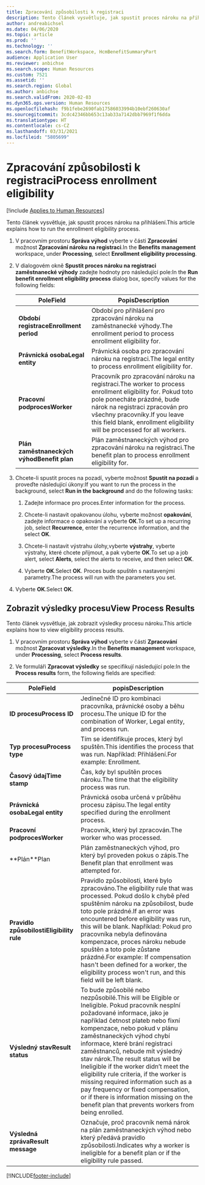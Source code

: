 ```yaml
---
title: Zpracování způsobilosti k registraci
description: Tento článek vysvětluje, jak spustit proces nároku na přihlášení.
author: andreabichsel
ms.date: 04/06/2020
ms.topic: article
ms.prod: ''
ms.technology: ''
ms.search.form: BenefitWorkspace, HcmBenefitSummaryPart
audience: Application User
ms.reviewer: anbichse
ms.search.scope: Human Resources
ms.custom: 7521
ms.assetid: ''
ms.search.region: Global
ms.author: anbichse
ms.search.validFrom: 2020-02-03
ms.dyn365.ops.version: Human Resources
ms.openlocfilehash: f9b1febe2690fab17586033994b10ebf260630af
ms.sourcegitcommit: 3cdc42346bb653c13ab33a7142dbb7969f1f6dda
ms.translationtype: HT
ms.contentlocale: cs-CZ
ms.lasthandoff: 03/31/2021
ms.locfileid: "5805699"
---
```

# <a name="process-enrollment-eligibility"></a><span data-ttu-id="26d1c-103">Zpracování způsobilosti k registraci</span><span class="sxs-lookup"><span data-stu-id="26d1c-103">Process enrollment eligibility</span></span>

[!include [Applies to Human Resources](../includes/applies-to-hr.md)]

<span data-ttu-id="26d1c-104">Tento článek vysvětluje, jak spustit proces nároku na přihlášení.</span><span class="sxs-lookup"><span data-stu-id="26d1c-104">This article explains how to run the enrollment eligibility process.</span></span>

1. <span data-ttu-id="26d1c-105">V pracovním prostoru **Správa výhod** vyberte v části **Zpracování** možnost **Zpracování nároku na registraci**.</span><span class="sxs-lookup"><span data-stu-id="26d1c-105">In the **Benefits management** workspace, under **Processing**, select **Enrollment eligibility processing**.</span></span>

2. <span data-ttu-id="26d1c-106">V dialogovém okně **Spustit proces nároku na registraci zaměstnanecké výhody** zadejte hodnoty pro následující pole:</span><span class="sxs-lookup"><span data-stu-id="26d1c-106">In the **Run benefit enrollment eligibility process** dialog box, specify values for the following fields:</span></span>

   | <span data-ttu-id="26d1c-107">Pole</span><span class="sxs-lookup"><span data-stu-id="26d1c-107">Field</span></span> | <span data-ttu-id="26d1c-108">Popis</span><span class="sxs-lookup"><span data-stu-id="26d1c-108">Description</span></span> |
   | --- | --- |
   | <span data-ttu-id="26d1c-109">**Období registrace**</span><span class="sxs-lookup"><span data-stu-id="26d1c-109">**Enrollment period**</span></span> | <span data-ttu-id="26d1c-110">Období pro přihlášení pro zpracování nároku na zaměstnanecké výhody.</span><span class="sxs-lookup"><span data-stu-id="26d1c-110">The enrollment period to process enrollment eligibility for.</span></span> |
   | <span data-ttu-id="26d1c-111">**Právnická osoba**</span><span class="sxs-lookup"><span data-stu-id="26d1c-111">**Legal entity**</span></span> | <span data-ttu-id="26d1c-112">Právnická osoba pro zpracování nároku na registraci.</span><span class="sxs-lookup"><span data-stu-id="26d1c-112">The legal entity to process enrollment eligibility for.</span></span> |
   | <span data-ttu-id="26d1c-113">**Pracovní podproces**</span><span class="sxs-lookup"><span data-stu-id="26d1c-113">**Worker**</span></span> | <span data-ttu-id="26d1c-114">Pracovník pro zpracování nároku na registraci.</span><span class="sxs-lookup"><span data-stu-id="26d1c-114">The worker to process enrollment eligibility for.</span></span> <span data-ttu-id="26d1c-115">Pokud toto pole ponecháte prázdné, bude nárok na registraci zpracován pro všechny pracovníky.</span><span class="sxs-lookup"><span data-stu-id="26d1c-115">If you leave this field blank, enrollment eligibility will be processed for all workers.</span></span> |
   | <span data-ttu-id="26d1c-116">**Plán zaměstnaneckých výhod**</span><span class="sxs-lookup"><span data-stu-id="26d1c-116">**Benefit plan**</span></span> | <span data-ttu-id="26d1c-117">Plán zaměstnaneckých výhod pro zpracování nároku na registraci.</span><span class="sxs-lookup"><span data-stu-id="26d1c-117">The benefit plan to process enrollment eligibility for.</span></span>

3. <span data-ttu-id="26d1c-118">Chcete-li spustit proces na pozadí, vyberte možnost **Spustit na pozadí** a proveďte následující úkony:</span><span class="sxs-lookup"><span data-stu-id="26d1c-118">If you want to run the process in the background, select **Run in the background** and do the following tasks:</span></span>

   1. <span data-ttu-id="26d1c-119">Zadejte informace pro proces.</span><span class="sxs-lookup"><span data-stu-id="26d1c-119">Enter information for the process.</span></span>

   2. <span data-ttu-id="26d1c-120">Chcete-li nastavit opakovanou úlohu, vyberte možnost **opakování**, zadejte informace o opakování a vyberte **OK**.</span><span class="sxs-lookup"><span data-stu-id="26d1c-120">To set up a recurring job, select **Recurrence**, enter the recurrence information, and the select **OK**.</span></span>

   3. <span data-ttu-id="26d1c-121">Chcete-li nastavit výstrahu úlohy,vyberte **výstrahy**, vyberte výstrahy, které chcete přijmout, a pak vyberte **OK**.</span><span class="sxs-lookup"><span data-stu-id="26d1c-121">To set up a job alert, select **Alerts**, select the alerts to receive, and then select **OK**.</span></span>

   4. <span data-ttu-id="26d1c-122">Vyberte **OK**.</span><span class="sxs-lookup"><span data-stu-id="26d1c-122">Select **OK**.</span></span> <span data-ttu-id="26d1c-123">Proces bude spuštěn s nastavenými parametry.</span><span class="sxs-lookup"><span data-stu-id="26d1c-123">The process will run with the parameters you set.</span></span>

4. <span data-ttu-id="26d1c-124">Vyberte **OK**.</span><span class="sxs-lookup"><span data-stu-id="26d1c-124">Select **OK**.</span></span>

## <a name="view-process-results"></a><span data-ttu-id="26d1c-125">Zobrazit výsledky procesu</span><span class="sxs-lookup"><span data-stu-id="26d1c-125">View Process Results</span></span>

<span data-ttu-id="26d1c-126">Tento článek vysvětluje, jak zobrazit výsledky procesu nároku.</span><span class="sxs-lookup"><span data-stu-id="26d1c-126">This article explains how to view eligibility process results.</span></span>

1.  <span data-ttu-id="26d1c-127">V pracovním prostoru **Správa výhod** vyberte v části **Zpracování** možnost **Zpracovat výsledky**.</span><span class="sxs-lookup"><span data-stu-id="26d1c-127">In the **Benefits management** workspace, under **Processing**, select **Process results**.</span></span>

2.  <span data-ttu-id="26d1c-128">Ve formuláři **Zpracovat výsledky** se specifikují následující pole:</span><span class="sxs-lookup"><span data-stu-id="26d1c-128">In the **Process results** form, the following fields are specified:</span></span>

   | <span data-ttu-id="26d1c-129">Pole</span><span class="sxs-lookup"><span data-stu-id="26d1c-129">Field</span></span> | <span data-ttu-id="26d1c-130">popis</span><span class="sxs-lookup"><span data-stu-id="26d1c-130">Description</span></span> |
   | --- | --- |
   | <span data-ttu-id="26d1c-131">**ID procesu**</span><span class="sxs-lookup"><span data-stu-id="26d1c-131">**Process ID**</span></span> | <span data-ttu-id="26d1c-132">Jedinečné ID pro kombinaci pracovníka, právnické osoby a běhu procesu.</span><span class="sxs-lookup"><span data-stu-id="26d1c-132">The unique ID for the combination of Worker, Legal entity, and process run.</span></span> |
   | <span data-ttu-id="26d1c-133">**Typ procesu**</span><span class="sxs-lookup"><span data-stu-id="26d1c-133">**Process type**</span></span> | <span data-ttu-id="26d1c-134">Tím se identifikuje proces, který byl spuštěn.</span><span class="sxs-lookup"><span data-stu-id="26d1c-134">This identifies the process that was run.</span></span> <span data-ttu-id="26d1c-135">Například: Přihlášení.</span><span class="sxs-lookup"><span data-stu-id="26d1c-135">For example:  Enrollment.</span></span> |
   | <span data-ttu-id="26d1c-136">**Časový údaj**</span><span class="sxs-lookup"><span data-stu-id="26d1c-136">**Time stamp**</span></span> | <span data-ttu-id="26d1c-137">Čas, kdy byl spuštěn proces nároku.</span><span class="sxs-lookup"><span data-stu-id="26d1c-137">The time that the eligibility process was run.</span></span> |
   | <span data-ttu-id="26d1c-138">**Právnická osoba**</span><span class="sxs-lookup"><span data-stu-id="26d1c-138">**Legal entity**</span></span> | <span data-ttu-id="26d1c-139">Právnická osoba určená v průběhu procesu zápisu.</span><span class="sxs-lookup"><span data-stu-id="26d1c-139">The legal entity specified during the enrollment process.</span></span> |
   | <span data-ttu-id="26d1c-140">**Pracovní podproces**</span><span class="sxs-lookup"><span data-stu-id="26d1c-140">**Worker**</span></span> | <span data-ttu-id="26d1c-141">Pracovník, který byl zpracován.</span><span class="sxs-lookup"><span data-stu-id="26d1c-141">The worker who was processed.</span></span> |
   | <span data-ttu-id="26d1c-142">\*\*Plán</span><span class="sxs-lookup"><span data-stu-id="26d1c-142">\*\*Plan</span></span> | <span data-ttu-id="26d1c-143">Plán zaměstnaneckých výhod, pro který byl proveden pokus o zápis.</span><span class="sxs-lookup"><span data-stu-id="26d1c-143">The Benefit plan that enrollment was attempted for.</span></span> |
   | <span data-ttu-id="26d1c-144">**Pravidlo způsobilosti**</span><span class="sxs-lookup"><span data-stu-id="26d1c-144">**Eligibility rule**</span></span> | <span data-ttu-id="26d1c-145">Pravidlo způsobilosti, které bylo zpracováno.</span><span class="sxs-lookup"><span data-stu-id="26d1c-145">The eligibility rule that was processed.</span></span> <span data-ttu-id="26d1c-146">Pokud došlo k chybě před spuštěním nároku na způsobilost, bude toto pole prázdné.</span><span class="sxs-lookup"><span data-stu-id="26d1c-146">If an error was encountered before eligibility was run, this will be blank.</span></span> <span data-ttu-id="26d1c-147">Například: Pokud pro pracovníka nebyla definována kompenzace, proces nároku nebude spuštěn a toto pole zůstane prázdné.</span><span class="sxs-lookup"><span data-stu-id="26d1c-147">For example: If compensation hasn't been defined for a worker, the eligibility process won't run, and this field will be left blank.</span></span> |
   | <span data-ttu-id="26d1c-148">**Výsledný stav**</span><span class="sxs-lookup"><span data-stu-id="26d1c-148">**Result status**</span></span> | <span data-ttu-id="26d1c-149">To bude způsobilé nebo nezpůsobilé.</span><span class="sxs-lookup"><span data-stu-id="26d1c-149">This will be Eligible or Ineligible.</span></span> <span data-ttu-id="26d1c-150">Pokud pracovník nesplní požadované informace, jako je například četnost plateb nebo fixní kompenzace, nebo pokud v plánu zaměstnaneckých výhod chybí informace, které brání registraci zaměstnanců, nebude mít výsledný stav nárok.</span><span class="sxs-lookup"><span data-stu-id="26d1c-150">The result status will be Ineligible if the worker didn’t meet the eligibility rule criteria, if the worker is missing required information such as a pay frequency or fixed compensation, or if there is information missing on the benefit plan that prevents workers from being enrolled.</span></span> |
   | <span data-ttu-id="26d1c-151">**Výsledná zpráva**</span><span class="sxs-lookup"><span data-stu-id="26d1c-151">**Result message**</span></span> | <span data-ttu-id="26d1c-152">Označuje, proč pracovník nemá nárok na plán zaměstnaneckých výhod nebo který předává pravidlo způsobilosti.</span><span class="sxs-lookup"><span data-stu-id="26d1c-152">Indicates why a worker is ineligible for a benefit plan or if the eligibility rule passed.</span></span> |



[!INCLUDE[footer-include](../includes/footer-banner.md)]